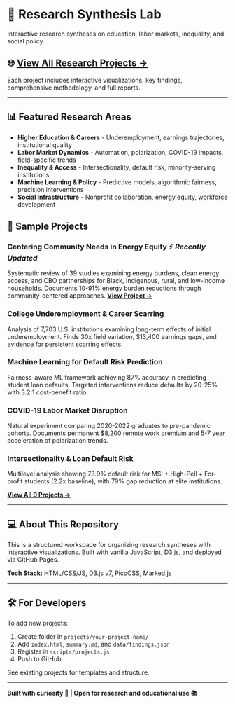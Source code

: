 # 🧠 Research Synthesis Lab

Interactive research syntheses on education, labor markets, inequality, and social policy.

## 🌐 **[View All Research Projects →](https://kamrawr.github.io/research-synthesis-lab/)**

Each project includes interactive visualizations, key findings, comprehensive methodology, and full reports.

---

## 📊 Featured Research Areas

- **Higher Education & Careers** - Underemployment, earnings trajectories, institutional quality
- **Labor Market Dynamics** - Automation, polarization, COVID-19 impacts, field-specific trends
- **Inequality & Access** - Intersectionality, default risk, minority-serving institutions
- **Machine Learning & Policy** - Predictive models, algorithmic fairness, precision interventions
- **Social Infrastructure** - Nonprofit collaboration, energy equity, workforce development

## 🔬 Sample Projects

### Centering Community Needs in Energy Equity ⚡ _Recently Updated_
Systematic review of 39 studies examining energy burdens, clean energy access, and CBO partnerships for Black, Indigenous, rural, and low-income households. Documents 10-91% energy burden reductions through community-centered approaches. **[View Project →](https://kamrawr.github.io/research-synthesis-lab/projects/energy-equity/)**

### College Underemployment & Career Scarring
Analysis of 7,703 U.S. institutions examining long-term effects of initial underemployment. Finds 30x field variation, $13,400 earnings gaps, and evidence for persistent scarring effects.

### Machine Learning for Default Risk Prediction
Fairness-aware ML framework achieving 87% accuracy in predicting student loan defaults. Targeted interventions reduce defaults by 20-25% with 3.2:1 cost-benefit ratio.

### COVID-19 Labor Market Disruption
Natural experiment comparing 2020-2022 graduates to pre-pandemic cohorts. Documents permanent $8,200 remote work premium and 5-7 year acceleration of polarization trends.

### Intersectionality & Loan Default Risk
Multilevel analysis showing 73.9% default risk for MSI + High-Pell + For-profit students (2.2x baseline), with 79% gap reduction at elite institutions.

**[View All 9 Projects →](https://kamrawr.github.io/research-synthesis-lab/)**

---

## 💻 About This Repository

This is a structured workspace for organizing research syntheses with interactive visualizations. Built with vanilla JavaScript, D3.js, and deployed via GitHub Pages.

**Tech Stack:** HTML/CSS/JS, D3.js v7, PicoCSS, Marked.js

---

## 🛠️ For Developers

To add new projects:
1. Create folder in `projects/your-project-name/`
2. Add `index.html`, `summary.md`, and `data/findings.json`
3. Register in `scripts/projects.js`
4. Push to GitHub

See existing projects for templates and structure.

---

**Built with curiosity 🔬 | Open for research and educational use 📚**
